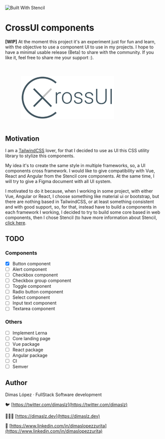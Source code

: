 ![Built With Stencil](https://img.shields.io/badge/-Built%20With%20Stencil-16161d.svg?logo=data%3Aimage%2Fsvg%2Bxml%3Bbase64%2CPD94bWwgdmVyc2lvbj0iMS4wIiBlbmNvZGluZz0idXRmLTgiPz4KPCEtLSBHZW5lcmF0b3I6IEFkb2JlIElsbHVzdHJhdG9yIDE5LjIuMSwgU1ZHIEV4cG9ydCBQbHVnLUluIC4gU1ZHIFZlcnNpb246IDYuMDAgQnVpbGQgMCkgIC0tPgo8c3ZnIHZlcnNpb249IjEuMSIgaWQ9IkxheWVyXzEiIHhtbG5zPSJodHRwOi8vd3d3LnczLm9yZy8yMDAwL3N2ZyIgeG1sbnM6eGxpbms9Imh0dHA6Ly93d3cudzMub3JnLzE5OTkveGxpbmsiIHg9IjBweCIgeT0iMHB4IgoJIHZpZXdCb3g9IjAgMCA1MTIgNTEyIiBzdHlsZT0iZW5hYmxlLWJhY2tncm91bmQ6bmV3IDAgMCA1MTIgNTEyOyIgeG1sOnNwYWNlPSJwcmVzZXJ2ZSI%2BCjxzdHlsZSB0eXBlPSJ0ZXh0L2NzcyI%2BCgkuc3Qwe2ZpbGw6I0ZGRkZGRjt9Cjwvc3R5bGU%2BCjxwYXRoIGNsYXNzPSJzdDAiIGQ9Ik00MjQuNywzNzMuOWMwLDM3LjYtNTUuMSw2OC42LTkyLjcsNjguNkgxODAuNGMtMzcuOSwwLTkyLjctMzAuNy05Mi43LTY4LjZ2LTMuNmgzMzYuOVYzNzMuOXoiLz4KPHBhdGggY2xhc3M9InN0MCIgZD0iTTQyNC43LDI5Mi4xSDE4MC40Yy0zNy42LDAtOTIuNy0zMS05Mi43LTY4LjZ2LTMuNkgzMzJjMzcuNiwwLDkyLjcsMzEsOTIuNyw2OC42VjI5Mi4xeiIvPgo8cGF0aCBjbGFzcz0ic3QwIiBkPSJNNDI0LjcsMTQxLjdIODcuN3YtMy42YzAtMzcuNiw1NC44LTY4LjYsOTIuNy02OC42SDMzMmMzNy45LDAsOTIuNywzMC43LDkyLjcsNjguNlYxNDEuN3oiLz4KPC9zdmc%2BCg%3D%3D&colorA=16161d&style=flat-square)

# CrossUI components

**[WIP]** At the moment this project it's an experiment just for fun and learn, with the objective to use a component UI to use in my projects. I hope to have a minimal usable release (Beta) to share with the community. If you like it, feel free to share me your support :).

<div style="display: flex; align-items: center; justify-items: center; width: 100%; margin: 50px;">
  <img src="./cross-ui-core-logo.svg" alt="CrossUI core logo" style="width: 300px;" />
</div>

## Motivation

I am a [TailwindCSS](https://tailwindcss.com) lover, for that I decided to use as UI this CSS utility library to stylize this components.

My idea it's to create the same style in multiple frameworks, so, a UI components cross framework. I would like to give compatibility with Vue, React and Angular from the Stencil core components. At the same time, I will try to give a Figma document with all UI system.

I motivated to do it because, when I working in some project, with either Vue, Angular or React, I choose something like material ui or bootstrap, but there are nothing based in TailwindCSS, or at least something consistent and with good support, so, for that, instead have to build a components in each framework I working, I decided to try to build some core based in web components, then I chose Stencil (to have more information about Stencil, [click here](https://stenciljs.com).

## TODO

### Components

- [x] Button component
- [ ] Alert component
- [ ] Checkbox component
- [ ] Checkbox group component
- [ ] Toggle component
- [ ] Radio button component
- [ ] Select component
- [ ] Input text component
- [ ] Textarea component

### Others

- [ ] Implement Lerna
- [ ] Core landing page
- [ ] Vue package
- [ ] React package
- [ ] Angular package
- [ ] CI
- [ ] Semver

## Author

Dimas López · FullStack Software development

🐦 [https://twitter.com/dimaslz](https://twitter.com/dimaslz)

👨🏻‍💻 [https://dimaslz.dev](https://dimaslz.dev)

📄 [https://www.linkedin.com/in/dimaslopezzurita](https://www.linkedin.com/in/dimaslopezzurita)
